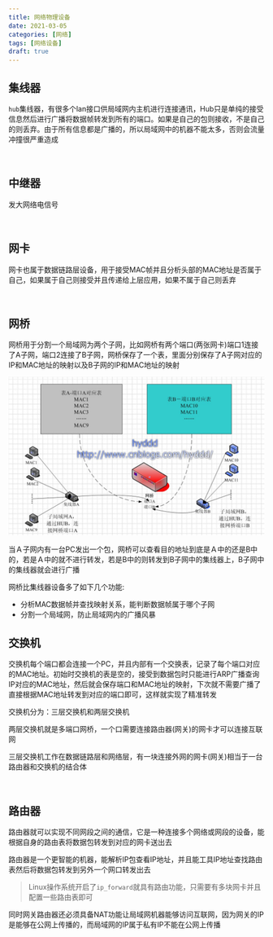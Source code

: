 ```yaml
---
title: 网络物理设备
date: 2021-03-05
categories: [网络]
tags: [网络设备]
draft: true
---
```


## 集线器

`hub`集线器，有很多个lan接口供局域网内主机进行连接通讯，Hub只是单纯的接受信息然后进行广播将数据帧转发到所有的端口。如果是自己的包则接收，不是自己的则丢弃。由于所有信息都是广播的，所以局域网中的机器不能太多，否则会流量冲撞很严重造成

​     

## 中继器

发大网络电信号

​     

## 网卡

网卡也属于数据链路层设备，用于接受MAC帧并且分析头部的MAC地址是否属于自己，如果属于自己则接受并且传递给上层应用，如果不属于自己则丢弃

​    

## 网桥

网桥用于分割一个局域网为两个子网，比如网桥有两个端口(两张网卡)端口1连接了A子网，端口2连接了B子网，网桥保存了一个表，里面分别保存了A子网对应的IP和MAC地址的映射以及B子网的IP和MAC地址的映射

![](https://raw.githubusercontent.com/biningo/cdn/master/img1/bridge.jpg)

当Ａ子网内有一台PC发出一个包，网桥可以查看目的地址到底是Ａ中的还是B中的，若是Ａ中的就不进行转发，若是B中的则转发到B子网中的集线器上，B子网中的集线器就会进行广播

网桥比集线器设备多了如下几个功能:

- 分析MAC数据帧并查找映射关系，能判断数据帧属于哪个子网
- 分割一个局域网，防止局域网内的广播风暴

   

## 交换机

交换机每个端口都会连接一个PC，并且内部有一个交换表，记录了每个端口对应的MAC地址。初始时交换机的表是空的，接受到数据包时只能进行ARP广播查询IP对应的MAC地址，然后就会保存端口和MAC地址的映射，下次就不需要广播了直接根据MAC地址转发到对应的端口即可，这样就实现了精准转发

交换机分为：三层交换机和两层交换机

两层交换机就是多端口网桥，一个口需要连接路由器(网关)的网卡才可以连接互联网

三层交换机工作在数据链路层和网络层，有一块连接外网的网卡(网关)相当于一台路由器和交换机的结合体

​     

## 路由器

路由器就可以实现不同网段之间的通信，它是一种连接多个网络或网段的设备，能根据自身的路由表将数据包转发到对应的网卡送出去

路由器是一个更智能的机器，能解析IP包查看IP地址，并且能工具IP地址查找路由表然后将数据包转发到另外一个网口转发出去

> Linux操作系统开启了`ip_forward`就具有路由功能，只需要有多块网卡并且配置一些路由表即可

同时网关路由器还必须具备NAT功能让局域网机器能够访问互联网，因为网关的IP是能够在公网上传播的，而局域网的IP属于私有IP不能在公网上传播

